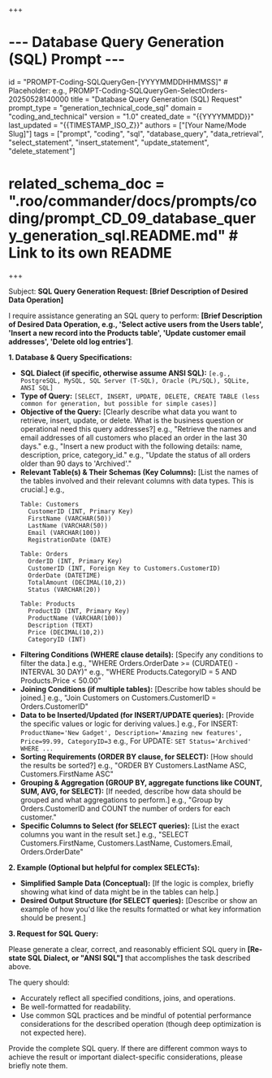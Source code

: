 +++
# --- Database Query Generation (SQL) Prompt ---
id = "PROMPT-Coding-SQLQueryGen-[YYYYMMDDHHMMSS]" # Placeholder: e.g., PROMPT-Coding-SQLQueryGen-SelectOrders-20250528140000
title = "Database Query Generation (SQL) Request"
prompt_type = "generation_technical_code_sql"
domain = "coding_and_technical"
version = "1.0"
created_date = "{{YYYYMMDD}}"
last_updated = "{{TIMESTAMP_ISO_Z}}"
authors = ["[Your Name/Mode Slug]"]
tags = ["prompt", "coding", "sql", "database_query", "data_retrieval", "select_statement", "insert_statement", "update_statement", "delete_statement"]
# related_schema_doc = ".roo/commander/docs/prompts/coding/prompt_CD_09_database_query_generation_sql.README.md" # Link to its own README
+++

Subject: **SQL Query Generation Request: [Brief Description of Desired Data Operation]**

I require assistance generating an SQL query to perform: **[Brief Description of Desired Data Operation, e.g., 'Select active users from the Users table', 'Insert a new record into the Products table', 'Update customer email addresses', 'Delete old log entries']**.

**1. Database & Query Specifications:**
   *   **SQL Dialect (if specific, otherwise assume ANSI SQL):** `[e.g., PostgreSQL, MySQL, SQL Server (T-SQL), Oracle (PL/SQL), SQLite, ANSI SQL]`
   *   **Type of Query:** `[SELECT, INSERT, UPDATE, DELETE, CREATE TABLE (less common for generation, but possible for simple cases)]`
   *   **Objective of the Query:** [Clearly describe what data you want to retrieve, insert, update, or delete. What is the business question or operational need this query addresses?]
       e.g., "Retrieve the names and email addresses of all customers who placed an order in the last 30 days."
       e.g., "Insert a new product with the following details: name, description, price, category_id."
       e.g., "Update the status of all orders older than 90 days to 'Archived'."
   *   **Relevant Table(s) & Their Schemas (Key Columns):** [List the names of the tables involved and their relevant columns with data types. This is crucial.]
       e.g.,
       ```
       Table: Customers
         CustomerID (INT, Primary Key)
         FirstName (VARCHAR(50))
         LastName (VARCHAR(50))
         Email (VARCHAR(100))
         RegistrationDate (DATE)

       Table: Orders
         OrderID (INT, Primary Key)
         CustomerID (INT, Foreign Key to Customers.CustomerID)
         OrderDate (DATETIME)
         TotalAmount (DECIMAL(10,2))
         Status (VARCHAR(20))

       Table: Products
         ProductID (INT, Primary Key)
         ProductName (VARCHAR(100))
         Description (TEXT)
         Price (DECIMAL(10,2))
         CategoryID (INT)
       ```
   *   **Filtering Conditions (WHERE clause details):** [Specify any conditions to filter the data.]
       e.g., "WHERE Orders.OrderDate >= (CURDATE() - INTERVAL 30 DAY)"
       e.g., "WHERE Products.CategoryID = 5 AND Products.Price < 50.00"
   *   **Joining Conditions (if multiple tables):** [Describe how tables should be joined.]
       e.g., "Join Customers on Customers.CustomerID = Orders.CustomerID"
   *   **Data to be Inserted/Updated (for INSERT/UPDATE queries):** [Provide the specific values or logic for deriving values.]
       e.g., For INSERT: `ProductName='New Gadget', Description='Amazing new features', Price=99.99, CategoryID=3`
       e.g., For UPDATE: `SET Status='Archived' WHERE ...`
   *   **Sorting Requirements (ORDER BY clause, for SELECT):** [How should the results be sorted?]
       e.g., "ORDER BY Customers.LastName ASC, Customers.FirstName ASC"
   *   **Grouping & Aggregation (GROUP BY, aggregate functions like COUNT, SUM, AVG, for SELECT):** [If needed, describe how data should be grouped and what aggregations to perform.]
       e.g., "Group by Orders.CustomerID and COUNT the number of orders for each customer."
   *   **Specific Columns to Select (for SELECT queries):** [List the exact columns you want in the result set.]
       e.g., "SELECT Customers.FirstName, Customers.LastName, Customers.Email, Orders.OrderDate"

**2. Example (Optional but helpful for complex SELECTs):**

*   **Simplified Sample Data (Conceptual):**
    [If the logic is complex, briefly showing what kind of data might be in the tables can help.]
*   **Desired Output Structure (for SELECT queries):**
    [Describe or show an example of how you'd like the results formatted or what key information should be present.]

**3. Request for SQL Query:**

Please generate a clear, correct, and reasonably efficient SQL query in **[Re-state SQL Dialect, or "ANSI SQL"]** that accomplishes the task described above.

The query should:
*   Accurately reflect all specified conditions, joins, and operations.
*   Be well-formatted for readability.
*   Use common SQL practices and be mindful of potential performance considerations for the described operation (though deep optimization is not expected here).

Provide the complete SQL query. If there are different common ways to achieve the result or important dialect-specific considerations, please briefly note them.
